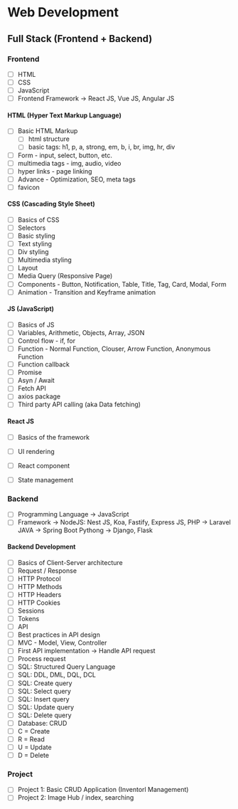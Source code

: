 # Web Development
## Full Stack (Frontend + Backend)

### Frontend

- [ ] HTML
- [ ] CSS
- [ ] JavaScript
- [ ] Frontend Framework -> React JS, Vue JS, Angular JS

#### HTML (Hyper Text Markup Language)

- [ ] Basic HTML Markup
	- [ ] html structure
	- [ ] basic tags: h1, p, a, strong, em, b, i, br, img, hr, div
- [ ] Form - input, select, button, etc.
- [ ] multimedia tags - img, audio, video
- [ ] hyper links - page linking
- [ ] Advance - Optimization, SEO, meta tags
- [ ] favicon

#### CSS (Cascading Style Sheet)

- [ ] Basics of CSS
- [ ] Selectors
- [ ] Basic styling
- [ ] Text styling
- [ ] Div styling
- [ ] Multimedia styling
- [ ] Layout
- [ ] Media Query (Responsive Page)
- [ ] Components - Button, Notification, Table, Title, Tag, Card, Modal, Form
- [ ] Animation - Transition and Keyframe animation

#### JS (JavaScript)

- [ ] Basics of JS
- [ ] Variables, Arithmetic, Objects, Array, JSON
- [ ] Control flow - if, for
- [ ] Function - Normal Function, Clouser, Arrow Function, Anonymous Function
- [ ] Function callback
- [ ] Promise
- [ ] Asyn / Await
- [ ] Fetch API
- [ ] axios package
- [ ] Third party API calling (aka Data fetching)

#### React JS
- [ ] Basics of the framework
- [ ] UI rendering
- [ ] React component
- [ ] State management


### Backend
- [ ] Programming Language -> JavaScript
- [ ] Framework			   -> NodeJS: Nest JS, Koa, Fastify, Express JS,
	PHP -> Laravel
	JAVA -> Spring Boot
	Pythong -> Django, Flask

#### Backend Development
- [ ] Basics of Client-Server architecture
- [ ] Request / Response
- [ ] HTTP Protocol
- [ ] HTTP Methods
- [ ] HTTP Headers
- [ ] HTTP Cookies
- [ ] Sessions
- [ ] Tokens
- [ ] API
- [ ] Best practices in API design
- [ ] MVC - Model, View, Controller
- [ ] First API implementation -> Handle API request
- [ ] Process request
- [ ] SQL: Structured Query Language
- [ ] SQL: DDL, DML, DQL, DCL
- [ ] SQL: Create query
- [ ] SQL: Select query
- [ ] SQL: Insert query
- [ ] SQL: Update query
- [ ] SQL: Delete query
- [ ] Database: CRUD
- [ ] C = Create
- [ ] R = Read
- [ ] U = Update
- [ ] D = Delete

### Project
- [ ] Project 1: Basic CRUD Application (Inventorl Management)
- [ ] Project 2: Image Hub / index, searching
